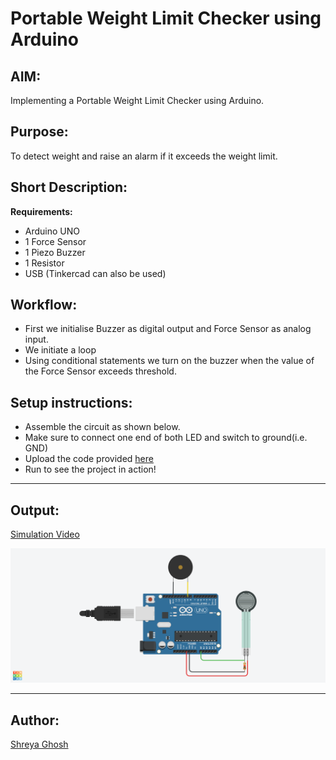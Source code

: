 # Portable Weight Limit Checker using Arduino

## AIM:

Implementing a Portable Weight Limit Checker using Arduino.

## Purpose:

To detect weight and raise an alarm if it exceeds the weight limit.

## Short Description:

**Requirements:**

- Arduino UNO
- 1 Force Sensor
- 1 Piezo Buzzer
- 1 Resistor
- USB
  (Tinkercad can also be used)

## Workflow:

- First we initialise Buzzer as digital output and Force Sensor as analog input.
- We initiate a loop
- Using conditional statements we turn on the buzzer when the value of the Force Sensor exceeds threshold.

## Setup instructions:

- Assemble the circuit as shown below.
- Make sure to connect one end of both LED and switch to ground(i.e. GND)
- Upload the code provided [here](./portable_weight_limit_checker_using_arduino.ino)
- Run to see the project in action!

---

## Output:

[Simulation Video](./images/portable_weight_limit_checker.gif)

![Tinkercad Circuit](./images/portable_weight_limit_checker_using_arduino.png)

---

## Author:

[Shreya Ghosh](https://github.com/shreya024)
